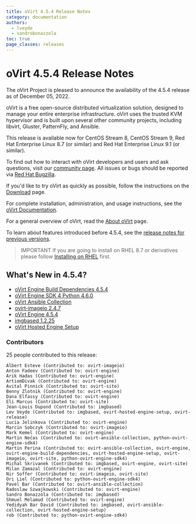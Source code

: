 ```yaml
---
title: oVirt 4.5.4 Release Notes
category: documentation
authors:
  - lveyde
  - sandrobonazzola
toc: true
page_classes: releases
---
```



# oVirt 4.5.4 Release Notes

The oVirt Project is pleased to announce the availability of the 4.5.4 release as of December 05, 2022.

oVirt is a free open-source distributed virtualization solution,
designed to manage your entire enterprise infrastructure.
oVirt uses the trusted KVM hypervisor and is built upon several other community
projects, including libvirt, Gluster, PatternFly, and Ansible.

This release is available now for CentOS Stream 8, CentOS Stream 9,
Red Hat Enterprise Linux 8.7 (or similar) and Red Hat Enterprise Linux 9.1 (or similar).

To find out how to interact with oVirt developers and users and ask questions,
visit our [community page](/community/).
All issues or bugs should be reported via
[Red Hat Bugzilla](https://bugzilla.redhat.com/enter_bug.cgi?classification=oVirt).



If you'd like to try oVirt as quickly as possible, follow the instructions on
the [Download](/download/) page.


For complete installation, administration, and usage instructions, see
the [oVirt Documentation](/documentation/).

For a general overview of oVirt, read the [About oVirt](/community/about.html)
page.

To learn about features introduced before 4.5.4, see the
[release notes for previous versions](/documentation/#previous-release-notes).

> IMPORTANT
> If you are going to install on RHEL 8.7 or derivatives please follow [Installing on RHEL](/download/install_on_rhel.html) first.



## What's New in 4.5.4?

* [oVirt Engine Build Dependencies 4.5.4](https://github.com/oVirt/ovirt-engine-build-dependencies/releases/tag/ovirt-engine-build-dependencies-4.5.4)
* [oVirt Engine SDK 4 Python 4.6.0](https://github.com/oVirt/python-ovirt-engine-sdk4/releases/tag/4.6.0)
* [oVirt Ansible Collection](https://github.com/oVirt/ovirt-ansible-collection/releases/tag/3.0.0-1)
* [ovirt-imageio 2.4.7](https://github.com/oVirt/ovirt-imageio/releases/tag/v2.4.7)
* [oVirt Engine 4.5.4](https://github.com/oVirt/ovirt-engine/releases/tag/ovirt-engine-4.5.4)
* [imgbased 1.2.25](https://github.com/oVirt/imgbased/releases/tag/imgbased-1.2.25)
* [oVirt Hosted Engine Setup](https://github.com/oVirt/ovirt-hosted-engine-setup/releases/tag/ovirt-hosted-engine-setup-2.7.0)

### Contributors

25 people contributed to this release:

	Albert Esteve (Contributed to: ovirt-imageio)
	Anton Fadeev (Contributed to: ovirt-engine)
	Arik Hadas (Contributed to: ovirt-engine)
	ArtiomDivak (Contributed to: ovirt-engine)
	Avital Pinnick (Contributed to: ovirt-site)
	Benny Zlotnik (Contributed to: ovirt-engine)
	Dana Elfassy (Contributed to: ovirt-engine)
	Eli Marcus (Contributed to: ovirt-site)
	Jean-Louis Dupond (Contributed to: imgbased)
	Lev Veyde (Contributed to: imgbased, ovirt-hosted-engine-setup, ovirt-release)
	Lucia Jelinkova (Contributed to: ovirt-engine)
	Marcin Sobczyk (Contributed to: ovirt-imageio)
	Mark Kemel (Contributed to: ovirt-engine)
	Martin Nečas (Contributed to: ovirt-ansible-collection, python-ovirt-engine-sdk4)
	Martin Perina (Contributed to: ovirt-ansible-collection, ovirt-engine, ovirt-engine-build-dependencies, ovirt-hosted-engine-setup, ovirt-imageio, ovirt-site, python-ovirt-engine-sdk4)
	Michal Skrivanek (Contributed to: imgbased, ovirt-engine, ovirt-site)
	Milan Zamazal (Contributed to: ovirt-engine)
	Nir Soffer (Contributed to: ovirt-imageio, ovirt-site)
	Ori Liel (Contributed to: python-ovirt-engine-sdk4)
	Pavel Bar (Contributed to: ovirt-ansible-collection)
	Radoslaw Szwajkowski (Contributed to: ovirt-engine)
	Sandro Bonazzola (Contributed to: imgbased)
	Shmuel Melamud (Contributed to: ovirt-engine)
	Yedidyah Bar David (Contributed to: imgbased, ovirt-ansible-collection, ovirt-hosted-engine-setup)
	rob (Contributed to: python-ovirt-engine-sdk4)
